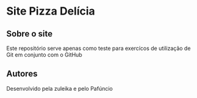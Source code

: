 # Site  Pizza Delícia

## Sobre o site

Este repositório serve apenas como teste para exercícos de 
utilização de Git em conjunto com o GitHub

## Autores


Desenvolvido pela zuleika e pelo Pafúncio

